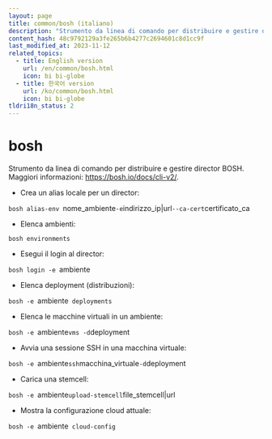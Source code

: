 ```yaml
---
layout: page
title: common/bosh (italiano)
description: "Strumento da linea di comando per distribuire e gestire director BOSH."
content_hash: 48c9792129a3fe265b6b4277c2694601c8d1cc9f
last_modified_at: 2023-11-12
related_topics:
  - title: English version
    url: /en/common/bosh.html
    icon: bi bi-globe
  - title: 한국어 version
    url: /ko/common/bosh.html
    icon: bi bi-globe
tldri18n_status: 2
---
```

# bosh

Strumento da linea di comando per distribuire e gestire director BOSH.
Maggiori informazioni: <https://bosh.io/docs/cli-v2/>.

- Crea un alias locale per un director:

`bosh alias-env `<span class="tldr-var badge badge-pill bg-dark-lm bg-white-dm text-white-lm text-dark-dm font-weight-bold">nome_ambiente</span>` -e `<span class="tldr-var badge badge-pill bg-dark-lm bg-white-dm text-white-lm text-dark-dm font-weight-bold">indirizzo_ip|url</span>` --ca-cert `<span class="tldr-var badge badge-pill bg-dark-lm bg-white-dm text-white-lm text-dark-dm font-weight-bold">certificato_ca</span>

- Elenca ambienti:

`bosh environments`

- Esegui il login al director:

`bosh login -e `<span class="tldr-var badge badge-pill bg-dark-lm bg-white-dm text-white-lm text-dark-dm font-weight-bold">ambiente</span>` `

- Elenca deployment (distribuzioni):

`bosh -e `<span class="tldr-var badge badge-pill bg-dark-lm bg-white-dm text-white-lm text-dark-dm font-weight-bold">ambiente</span>` deployments`

- Elenca le macchine virtuali in un ambiente:

`bosh -e `<span class="tldr-var badge badge-pill bg-dark-lm bg-white-dm text-white-lm text-dark-dm font-weight-bold">ambiente</span>` vms -d `<span class="tldr-var badge badge-pill bg-dark-lm bg-white-dm text-white-lm text-dark-dm font-weight-bold">deployment</span>

- Avvia una sessione SSH in una macchina virtuale:

`bosh -e `<span class="tldr-var badge badge-pill bg-dark-lm bg-white-dm text-white-lm text-dark-dm font-weight-bold">ambiente</span>` ssh `<span class="tldr-var badge badge-pill bg-dark-lm bg-white-dm text-white-lm text-dark-dm font-weight-bold">macchina_virtuale</span>` -d `<span class="tldr-var badge badge-pill bg-dark-lm bg-white-dm text-white-lm text-dark-dm font-weight-bold">deployment</span>

- Carica una stemcell:

`bosh -e `<span class="tldr-var badge badge-pill bg-dark-lm bg-white-dm text-white-lm text-dark-dm font-weight-bold">ambiente</span>` upload-stemcell `<span class="tldr-var badge badge-pill bg-dark-lm bg-white-dm text-white-lm text-dark-dm font-weight-bold">file_stemcell|url</span>

- Mostra la configurazione cloud attuale:

`bosh -e `<span class="tldr-var badge badge-pill bg-dark-lm bg-white-dm text-white-lm text-dark-dm font-weight-bold">ambiente</span>` cloud-config`
